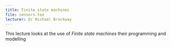 ```yaml
---
title: Finite state machines
file: sensors.tex
lecturer: Dr Michael Brockway
---
```

This lecture looks at the use of _Finite state machines_ their programming and
modelling
